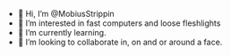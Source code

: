 - 👋 Hi, I’m @MobiusStrippin
- 👀 I’m interested in fast computers and loose fleshlights
- 🌱 I’m currently learning.
- 💞️ I’m looking to collaborate in, on and or around a face.

<!---

--->
